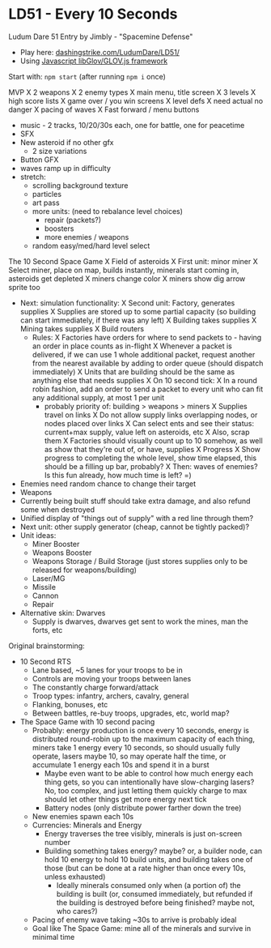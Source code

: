 LD51 - Every 10 Seconds
============================

Ludum Dare 51 Entry by Jimbly - "Spacemine Defense"

* Play here: [dashingstrike.com/LudumDare/LD51/](http://www.dashingstrike.com/LudumDare/LD51/)
* Using [Javascript libGlov/GLOV.js framework](https://github.com/Jimbly/glovjs)

Start with: `npm start` (after running `npm i` once)

MVP
X 2 weapons
X 2 enemy types
X main menu, title screen
  X 3 levels
  X high score lists
  X game over / you win screens
X level defs
  X need actual no danger
  X pacing of waves
X Fast forward / menu buttons
* music - 2 tracks, 10/20/30s each, one for battle, one for peacetime
* SFX
* New asteroid if no other gfx
  * 2 size variations
* Button GFX
* waves ramp up in difficulty
* stretch:
  * scrolling background texture
  * particles
  * art pass
  * more units: (need to rebalance level choices)
    * repair (packets?)
    * boosters
    * more enemies / weapons
  * random easy/med/hard level select

The 10 Second Space Game
X Field of asteroids
X First unit: minor miner
X Select miner, place on map, builds instantly, minerals start coming in, asteroids get depleted
  X miners change color
  X miners show dig arrow sprite too
* Next: simulation functionality:
  X Second unit: Factory, generates supplies
    X Supplies are stored up to some partial capacity (so building can start immediately, if there was any left)
  X Building takes supplies
  X Mining takes supplies
  X Build routers
  * Rules:
    X Factories have orders for where to send packets to - having an order in place counts as in-flight
    X Whenever a packet is delivered, if we can use 1 whole additional packet, request another from the nearest available by adding to order queue (should dispatch immediately)
    X Units that are building should be the same as anything else that needs supplies
    X On 10 second tick:
      X In a round robin fashion, add an order to send a packet to every unit who can fit any additional supply, at most 1 per unit
      * probably priority of: building > weapons > miners
  X Supplies travel on links
  X Do not allow supply links overlapping nodes, or nodes placed over links
  X Can select ents and see their status: current+max supply, value left on asteroids, etc
    X Also, scrap them
X Factories should visually count up to 10 somehow, as well as show that they're out of, or have, supplies
X Progress
  X Show progress to completing the whole level, show time elapsed, this should be a filling up bar, probably?
X Then: waves of enemies?  Is this fun already, how much time is left? =)
* Enemies need random chance to change their target
* Weapons
* Currently being built stuff should take extra damage, and also refund some when destroyed
* Unified display of "things out of supply" with a red line through them?
* Next unit: other supply generator (cheap, cannot be tightly packed)?
* Unit ideas:
  * Miner Booster
  * Weapons Booster
  * Weapons Storage / Build Storage (just stores supplies only to be released for weapons/building)
  * Laser/MG
  * Missile
  * Cannon
  * Repair
* Alternative skin: Dwarves
  * Supply is dwarves, dwarves get sent to work the mines, man the forts, etc

Original brainstorming:
* 10 Second RTS
  * Lane based, ~5 lanes for your troops to be in
  * Controls are moving your troops between lanes
  * The constantly charge forward/attack
  * Troop types: infantry, archers, cavalry, general
  * Flanking, bonuses, etc
  * Between battles, re-buy troops, upgrades, etc, world map?
* The Space Game with 10 second pacing
  * Probably: energy production is once every 10 seconds, energy is distributed round-robin up to the maximum capacity of each thing, miners take 1 energy every 10 seconds, so should usually fully operate, lasers maybe 10, so may operate half the time, or accumulate 1 energy each 10s and spend it in a burst
    * Maybe even want to be able to control how much energy each thing gets, so you can intentionally have slow-charging lasers?  No, too complex, and just letting them quickly charge to max should let other things get more energy next tick
    * Battery nodes (only distribute power farther down the tree)
  * New enemies spawn each 10s
  * Currencies: Minerals and Energy
    * Energy traverses the tree visibly, minerals is just on-screen number
    * Building something takes energy? maybe? or, a builder node, can hold 10 energy to hold 10 build units, and building takes one of those (but can be done at a rate higher than once every 10s, unless exhausted)
      * Ideally minerals consumed only when (a portion of) the building is built (or, consumed immediately, but refunded if the building is destroyed before being finished?  maybe not, who cares?)
  * Pacing of enemy wave taking ~30s to arrive is probably ideal
  * Goal like The Space Game: mine all of the minerals and survive in minimal time
